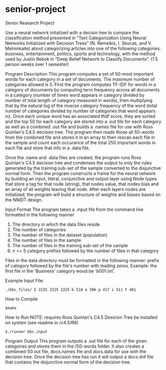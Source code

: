 # senior-project
Senior Research Project

Use a neural network initalized with a decisin tree to compare the classification 
method presented in “Text Categorization Using Neural Networks Initialized with 
Decision Trees” (N. Remeikis, I. Skucas, and V. Melninkaite) about categorizing 
articles into one of the following categories: business, entertainment, politics, 
sports and technology, with the method used by Justin Rebok in “Deep Belief Network 
to Classify Documents”. (1.5 person weeks over 1 semester)

Program Description
This program computes a set of 50-most important words for each category in a set of 
documents. The maximum number of categories allowed is 5. First the program computes 
TF-IDF for words in a category of documents by computing term frequency across all 
documents in a category (number of times word appears in category divided by number 
of total length of category measured in words), then multiplying that by the natural 
log of the inverse category frequency of the word (total number of categories divided 
by number of categories that word appears in). Once each unique word has an associated 
tfidf score, they are sorted and the top 50 for each category are stored into a .out 
file for each category as well as a combined .out file and builds a .names file for use
with Ross Quinlan's C4.5 decision tree. The program then reads those all 50-words from 
the combined file and stores it in an array to then rescan each file in the sample and 
count each occurance of the total 250 important words in each file and store that info 
in a .data file.

Once the .name and .data files are created, the program runs Ross Quinlan's C4.5 
decision tree and condenses the output to only the rules generated by the training 
sub-set of the sample converted to the disjunctive normal form. Then the program 
constructs a frame for the neural network by building an input, literal, conjunctive 
and output layer using Node types that store a tag for that node (string), that nodes 
value, that nodes bias and an array of all weights leaving that node. After each 
layers nodes are initialized, the program will build a structure of weights and biases 
based on the NNIDT design.

Input Format
The program takes a .input file from the command line formatted in the following manner
  1. The directory in which the data files reside
  2. The number of categories
  3. The number of files in the dataset (population)
  4. The number of files in the sample
  5. The number of files in the training sub-set of the sample
  6. n <= 5 category prefixs followed by the number of files in that category

Files in the data directory must be formatted in the following manner:
  prefix of category followed by the file's number with leading zeros.
  Example: the first file in the 'Business' category woud be 'b001.txt'.

Example Input File:
```
./bbc_files/ 5 2225 2225 2225 b 510 e 386 p 417 s 511 t 401
```

How to Compile
```
$make
```

How to Run
NOTE: requires Ross Quinlan's C4.5 Desicion Tree be installed on system (see readme in /c4.5/R8)
```
$./runner bbc.input
```

Program Output
This program outputs a .out file for each of the given categories and stores them in the
/50-words folder. It also creates a combined-50.out file, docs.names file and docs.data 
for use with the decision tree. Once the decision tree has run it will output a docs.dnf 
file that contains the disjunctive normal form of the decision tree.
